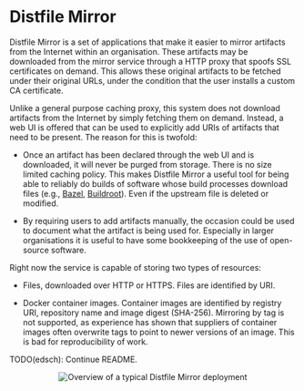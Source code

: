 # Distfile Mirror

Distfile Mirror is a set of applications that make it easier to mirror
artifacts from the Internet within an organisation. These artifacts may
be downloaded from the mirror service through a HTTP proxy that spoofs
SSL certificates on demand. This allows these original artifacts to be
fetched under their original URLs, under the condition that the user
installs a custom CA certificate.

Unlike a general purpose caching proxy, this system does not download
artifacts from the Internet by simply fetching them on demand. Instead,
a web UI is offered that can be used to explicitly add URIs of artifacts
that need to be present. The reason for this is twofold:

- Once an artifact has been declared through the web UI and is
  downloaded, it will never be purged from storage. There is no size
  limited caching policy. This makes Distfile Mirror a useful tool for
  being able to reliably do builds of software whose build processes
  download files (e.g., [Bazel](https://bazel.build/),
  [Buildroot](https://buildroot.org/)). Even if the upstream file is
  deleted or modified.

- By requiring users to add artifacts manually, the occasion could be
  used to document what the artifact is being used for. Especially in
  larger organisations it is useful to have some bookkeeping of the use
  of open-source software.

Right now the service is capable of storing two types of resources:

- Files, downloaded over HTTP or HTTPS. Files are identified by URI.

- Docker container images. Container images are identified by registry
  URI, repository name and image digest (SHA-256). Mirroring by tag is
  not supported, as experience has shown that suppliers of container
  images often overwrite tags to point to newer versions of an image.
  This is bad for reproducibility of work.

TODO(edsch): Continue README.

<p align="center">
  <img src="https://github.com/ProdriveTechnologies/distfile-mirror/raw/master/doc/diagrams/dm-overview.png" alt="Overview of a typical Distfile Mirror deployment"/>
</p>
